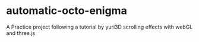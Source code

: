 # automatic-octo-enigma
A Practice project following a tutorial by yuri3D scrolling effects with webGL and three.js
